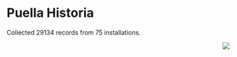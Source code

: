 # Puella Historia

Collected 29134 records from 75 installations.

<p align="right"><img src="https://xn--80aalyho.xn--p1ai/magireco/NAgitan/img/kagome.png" /></p>
